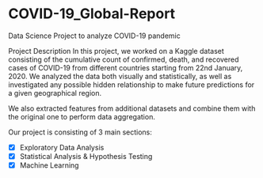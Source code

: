 # COVID-19_Global-Report
Data Science Project to analyze COVID-19 pandemic

Project Description
In this project, we worked on a Kaggle dataset consisting of the cumulative count of confirmed, death, and recovered cases of COVID-19 from different countries starting from 22nd January, 2020. We analyzed the data both visually and statistically, as well as investigated any possible hidden relationship to make future predictions for a given geographical region. 

We also extracted features from additional datasets and combine them with the original one to perform data aggregation.

Our project is consisting of 3 main sections:

- [x] Exploratory Data Analysis
- [x] Statistical Analysis & Hypothesis Testing
- [x] Machine Learning
